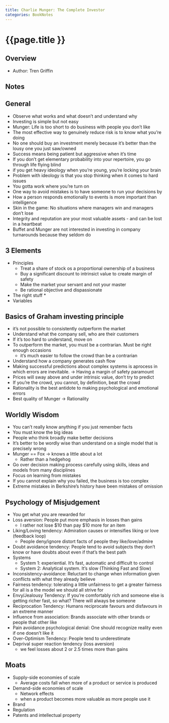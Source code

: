 ```yaml
---
title: Charlie Munger: The Complete Investor
categories: BookNotes
---
```


# {{page.title }}

## Overview

* Author: Tren Griffin

## Notes


## General

* Observe what works and what doesn’t and understand why
* Investing is simple but not easy
* Munger: Life is too short to do business with people you don’t like
* The most effective way to genuinely reduce risk is to know what you’re doing
* No one should buy an investment merely because it’s better than the lousy one you just saw/owned
* Success means being patient  but aggressive when it’s time
* If you don’t get elementary probability into your repertoire, you go through life flying blind
* if you get heavy ideology when you’re young, you’re locking your brain
* Problem with ideology is that you stop thinking when it comes to hard issues
* You gotta work where you’re turn on
* One way to avoid mistakes is to have someone to run your decisions by
* How a person responds emotionally to events is more important than intelligence
* Skin in the game: No situations where managers win and managers don’t lose
* Integrity and reputation are your most valuable assets - and can be lost in a heartbeat
* Buffet and Munger are not interested in investing in company turnarounds because they seldom do

## 3 Elements

* Principles
    * Treat a share of stock os a proportional ownership of a business
    * Buy a  significant discount to intrinsict value to create margin of safety
    * Make the market your servant and not your master
    * Be rational objective and dispassionate
* The right stuff
    *
* Variables

## Basics of Graham investing principle

* it’s not possible to consistently outperform the market
* Understand what the company sell, who are their customers
* If it’s too hard to understand, move on
* To outperform the market, you must be a contrarian. Must be right enough occasions
    * it’s much easier to follow the crowd than be a contrarian
* Understand how a company generates cash flow
* Making successful predictions about complex systems is aprocess in which errors are inevitable. → Having a margin of safety paramount
* Prices will sway above and under intrinsic value, don’t try to predict
* If you’re the crowd, you cannot, by definition, beat the crowd
* Rationality is the best antidote to making psychological and emotional errors
* Best quality of Munger → Rationality

## Worldly Wisdom

* You can’t really know anything if you just remember facts
* You must know the big ideas
* People who think broadly make better decisions
* It’s better to be wordly wise than understand on a single model that is precisely wrong
* Munger == Fox → knows a little about a lot
    * Rather than a hedgehog
* Go over decision making process carefully using skills, ideas and models from many disciplines
* Focus on learning from mistakes
* If you cannot explain why you failed, the business is too complex
* Extreme mistakes in Berkshire’s history have been mistakes of omission

## Psychology of Misjudgement

* You get what you are rewarded for
* Loss aversion: People put more emphasis in losses than gains
    * I rather not lose $10 than pay $10 more for an item
* Liking/Loving tendency: Admiration causes or intensifies liking or love (feedback loop)
    * People deny/ignore distort facts of people they like/love/admire
* Doubt avoidance tendency: People tend to avoid subjects they don’t know or have doubts about even if that’s the best path
* Systems
    * System 1: experiential. It’s fast, automatic and difficult to control
    * System 2: Analytical system. It’s slow (Thinking Fast and Slow)
* Inconsistency-avoidance: Reluctant to change when information given conflicts with what they already believe
* Fairness tendency: tolerating a little unfairness to get a greater fairness for all is a the model we should all strive for
* Envy/Jealousy Tendency: If you’re comfortably rich and someone else is getting richer fast, so what? There will always be someone
* Reciprocation Tendency: Humans reciprocate favours and disfavours in an extreme manner
* Influence from association: Brands associate with other brands or people that other like
* Pain avoidance psychological denial: One should recognize reality even if one doesn’t like it
* Over-Optimism Tendency: People tend to underestimate
* Deprival super reaction tendency (loss aversion)
    * we feel losses about 2 or 2.5 times more than gains

## Moats

* Supply-side economies of scale
    * Average costs fall when more of a product or service is produced
* Demand-side economies of scale
    * Network effects
    * when a product becomes more valuable as more people use it
* Brand
* Regulation
* Patents and intellectual property


